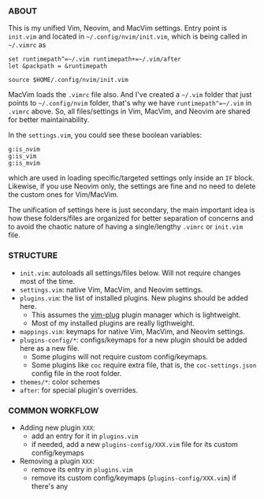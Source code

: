 ### ABOUT

This is my unified Vim, Neovim, and MacVim settings. Entry point is `init.vim` and located in
`~/.config/nvim/init.vim`, which is being called in `~/.vimrc` as

```shell
set runtimepath^=~/.vim runtimepath+=~/.vim/after
let &packpath = &runtimepath

source $HOME/.config/nvim/init.vim
```

MacVim loads the `.vimrc` file also. And I've created a `~/.vim` folder that just points to `~/.config/nvim` folder, that's why we have `runtimepath^=~/.vim` in `.vimrc` above.
So, all files/settings in Vim, MacVim, and Neovim are shared for better maintainability.

In the `settings.vim`, you could see these boolean variables:
```
g:is_nvim
g:is_vim
g:is_mvim
```
which are used in loading specific/targeted settings only inside an `IF` block. Likewise, if you use Neovim only, the settings are fine and no need to delete the custom ones for Vim/MacVim.

The unification of settings here is just secondary, the main important idea is how these folders/files are organized for better separation of concerns and to avoid the chaotic nature of having a single/lengthy `.vimrc` or `init.vim` file.

### STRUCTURE
- `init.vim`: autoloads all settings/files below. Will not require changes most of the time.
- `settings.vim`: native Vim, MacVim, and Neovim settings.
- `plugins.vim`: the list of installed plugins. New plugins should be added here.
    - This assumes the [vim-plug](https://github.com/junegunn/vim-plug) plugin manager which is lightweight.
    - Most of my installed plugins are really ligthweight.
- `mappings.vim`: keymaps for native Vim, MacVim, and Neovim settings.
- `plugins-config/*`: configs/keymaps for a new plugin should be added here as a new file.
    - Some plugins will not require custom config/keymaps.
    - Some plugins like `coc` require extra file, that is, the `coc-settings.json` config file in the root folder.
- `themes/*`: color schemes
- `after`: for special plugin's overrides.


### COMMON WORKFLOW
- Adding new plugin `XXX`:
    - add an entry for it in `plugins.vim`
    - if needed, add a new `plugins-config/XXX.vim` file for its custom config/keymaps 
- Removing a plugin `XXX`:
    - remove its entry in `plugins.vim`
    - remove its custom config/keymaps (`plugins-config/XXX.vim`) if there's any
